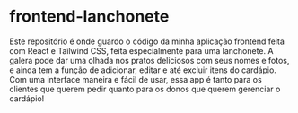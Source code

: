 # frontend-lanchonete
Este repositório é onde guardo o código da minha aplicação frontend feita com React e Tailwind CSS, feita especialmente para uma lanchonete. A galera pode dar uma olhada nos pratos deliciosos com seus nomes e fotos, e ainda tem a função de adicionar, editar e até excluir itens do cardápio. Com uma interface maneira e fácil de usar, essa app é tanto para os clientes que querem pedir quanto para os donos que querem gerenciar o cardápio!

